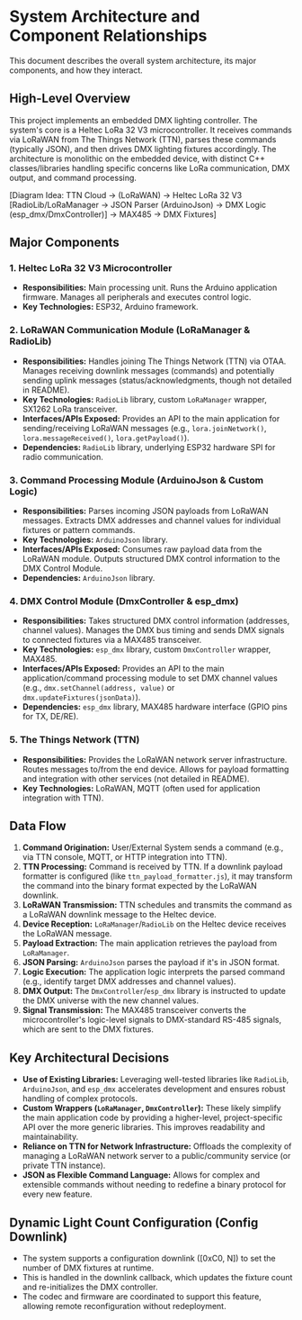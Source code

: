 # System Architecture and Component Relationships

This document describes the overall system architecture, its major components, and how they interact.

## High-Level Overview

This project implements an embedded DMX lighting controller. The system's core is a Heltec LoRa 32 V3 microcontroller. It receives commands via LoRaWAN from The Things Network (TTN), parses these commands (typically JSON), and then drives DMX lighting fixtures accordingly. The architecture is monolithic on the embedded device, with distinct C++ classes/libraries handling specific concerns like LoRa communication, DMX output, and command processing.

[Diagram Idea: TTN Cloud -> (LoRaWAN) -> Heltec LoRa 32 V3 [RadioLib/LoRaManager -> JSON Parser (ArduinoJson) -> DMX Logic (esp_dmx/DmxController)] -> MAX485 -> DMX Fixtures]

## Major Components

### 1. Heltec LoRa 32 V3 Microcontroller
*   **Responsibilities:** Main processing unit. Runs the Arduino application firmware. Manages all peripherals and executes control logic.
*   **Key Technologies:** ESP32, Arduino framework.

### 2. LoRaWAN Communication Module (LoRaManager & RadioLib)
*   **Responsibilities:** Handles joining The Things Network (TTN) via OTAA. Manages receiving downlink messages (commands) and potentially sending uplink messages (status/acknowledgments, though not detailed in README).
*   **Key Technologies:** `RadioLib` library, custom `LoRaManager` wrapper, SX1262 LoRa transceiver.
*   **Interfaces/APIs Exposed:** Provides an API to the main application for sending/receiving LoRaWAN messages (e.g., `lora.joinNetwork()`, `lora.messageReceived()`, `lora.getPayload()`).
*   **Dependencies:** `RadioLib` library, underlying ESP32 hardware SPI for radio communication.

### 3. Command Processing Module (ArduinoJson & Custom Logic)
*   **Responsibilities:** Parses incoming JSON payloads from LoRaWAN messages. Extracts DMX addresses and channel values for individual fixtures or pattern commands.
*   **Key Technologies:** `ArduinoJson` library.
*   **Interfaces/APIs Exposed:** Consumes raw payload data from the LoRaWAN module. Outputs structured DMX control information to the DMX Control Module.
*   **Dependencies:** `ArduinoJson` library.

### 4. DMX Control Module (DmxController & esp_dmx)
*   **Responsibilities:** Takes structured DMX control information (addresses, channel values). Manages the DMX bus timing and sends DMX signals to connected fixtures via a MAX485 transceiver.
*   **Key Technologies:** `esp_dmx` library, custom `DmxController` wrapper, MAX485.
*   **Interfaces/APIs Exposed:** Provides an API to the main application/command processing module to set DMX channel values (e.g., `dmx.setChannel(address, value)` or `dmx.updateFixtures(jsonData)`).
*   **Dependencies:** `esp_dmx` library, MAX485 hardware interface (GPIO pins for TX, DE/RE).

### 5. The Things Network (TTN)
*   **Responsibilities:** Provides the LoRaWAN network server infrastructure. Routes messages to/from the end device. Allows for payload formatting and integration with other services (not detailed in README).
*   **Key Technologies:** LoRaWAN, MQTT (often used for application integration with TTN).

## Data Flow

1.  **Command Origination:** User/External System sends a command (e.g., via TTN console, MQTT, or HTTP integration into TTN).
2.  **TTN Processing:** Command is received by TTN. If a downlink payload formatter is configured (like `ttn_payload_formatter.js`), it may transform the command into the binary format expected by the LoRaWAN downlink.
3.  **LoRaWAN Transmission:** TTN schedules and transmits the command as a LoRaWAN downlink message to the Heltec device.
4.  **Device Reception:** `LoRaManager`/`RadioLib` on the Heltec device receives the LoRaWAN message.
5.  **Payload Extraction:** The main application retrieves the payload from `LoRaManager`.
6.  **JSON Parsing:** `ArduinoJson` parses the payload if it's in JSON format.
7.  **Logic Execution:** The application logic interprets the parsed command (e.g., identify target DMX addresses and channel values).
8.  **DMX Output:** The `DmxController`/`esp_dmx` library is instructed to update the DMX universe with the new channel values.
9.  **Signal Transmission:** The MAX485 transceiver converts the microcontroller's logic-level signals to DMX-standard RS-485 signals, which are sent to the DMX fixtures.

## Key Architectural Decisions

*   **Use of Existing Libraries:** Leveraging well-tested libraries like `RadioLib`, `ArduinoJson`, and `esp_dmx` accelerates development and ensures robust handling of complex protocols.
*   **Custom Wrappers (`LoRaManager`, `DmxController`):** These likely simplify the main application code by providing a higher-level, project-specific API over the more generic libraries. This improves readability and maintainability.
*   **Reliance on TTN for Network Infrastructure:** Offloads the complexity of managing a LoRaWAN network server to a public/community service (or private TTN instance).
*   **JSON as Flexible Command Language:** Allows for complex and extensible commands without needing to redefine a binary protocol for every new feature.

## Dynamic Light Count Configuration (Config Downlink)

- The system supports a configuration downlink ([0xC0, N]) to set the number of DMX fixtures at runtime.
- This is handled in the downlink callback, which updates the fixture count and re-initializes the DMX controller.
- The codec and firmware are coordinated to support this feature, allowing remote reconfiguration without redeployment. 